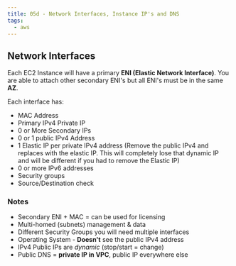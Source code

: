 ```yaml
---
title: 05d - Network Interfaces, Instance IP's and DNS
tags:
  - aws
---
```

## Network Interfaces

Each EC2 Instance will have a primary **ENI (Elastic Network Interface)**. You are able to attach other secondary ENI's but all ENI's must be in the same **AZ**.

Each interface has:

- MAC Address 
- Primary IPv4 Private IP
- 0 or More Secondary IPs
- 0 or 1 public IPv4 Address
- 1 Elastic IP per private IPv4 address (Remove the public IPv4 and replaces with the elastic IP. This will completely lose that dynamic IP and will be different if you had to remove the Elastic IP)
- 0 or more IPv6 addresses
- Security groups
- Source/Destination check

### Notes

- Secondary ENI + MAC = can be used for licensing 
- Multi-homed (subnets) management & data
- Different Security Groups you will need multiple interfaces
- Operating System - **Doesn't** see the public IPv4 address
- IPv4 Public IPs are *dynamic* (stop/start = change)
- Public DNS = **private IP in VPC**, public IP everywhere else